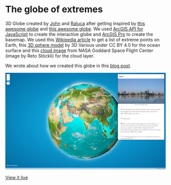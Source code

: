 # The globe of extremes

3D Globe created by [John](https://www.esri.com/arcgis-blog/author/j_nelson/) and [Raluca](https://www.esri.com/arcgis-blog/author/raluca_zurich/) after getting inspired by [this awesome globe](https://www.fonterra.com/nz/en/campaign/from-here-to-everywhere.html#/home) and [this awesome globe](https://www.instagram.com/p/Bt8zyI-gsqW/). We used [ArcGIS API for JavaScript](https://developers.arcgis.com/javascript/) to create the interactive globe and [ArcGIS Pro](https://pro.arcgis.com/) to create the basemap. We used this [Wikipedia article](https://en.wikipedia.org/wiki/Extreme_points_of_Earth) to get a list of extreme points on Earth, this [3D sphere model](https://sketchfab.com/3d-models/sphere-b31b12ffa93a40f48c9d991b6f168f4d) by 3D Various under CC BY 4.0 for the ocean surface and this [cloud image](https://visibleearth.nasa.gov/view.php?id=57747) from NASA Goddard Space Flight Center (image by Reto Stöckli) for the cloud layer.

We wrote about how we created this globe in this [blog post]().

[![screenshot](./img/screenshot.png)](https://ralucanicola.github.io/the-globe-of-extremes/)

[View it live](https://ralucanicola.github.io/the-globe-of-extremes/)
